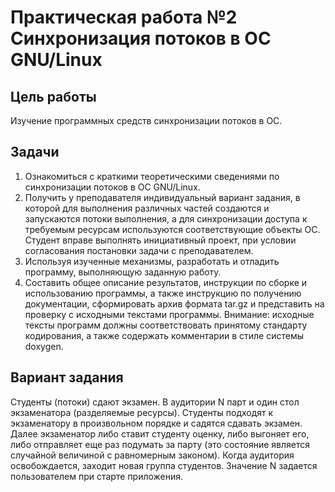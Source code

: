 # Практическая работа №2 Синхронизация потоков в ОС GNU/Linux


## Цель работы

Изучение программных средств синхронизации потоков в ОС.

## Задачи

1. Ознакомиться с краткими теоретическими сведениями по синхронизации потоков в ОС GNU/Linux.
2. Получить у преподавателя индивидуальный вариант задания, в которой для выполнения различных частей создаются и
   запускаются потоки выполнения, а для синхронизации доступа к требуемым ресурсам используются соответствующие объекты
   ОС. Студент вправе выполнять инициативный проект, при условии согласования постановки задачи с преподавателем.
3. Используя изученные механизмы, разработать и отладить программу, выполняющую заданную работу.
4. Составить общее описание результатов, инструкции по сборке и использованию программы, а также инструкцию по получению
   документации, сформировать архив формата tar.gz и представить на проверку с исходными текстами программы. Внимание:
   исходные тексты программ должны соответствовать принятому стандарту кодирования, а также содержать комментарии в
   стиле системы doxygen.

## Вариант задания

Студенты (потоки) сдают экзамен. В аудитории N
парт и один стол экзаменатора (разделяемые ресурсы). Студенты подходят к
экзаменатору в произвольном порядке и садятся сдавать экзамен.
Далее экзаменатор либо ставит студенту оценку, либо выгоняет его, либо
отправляет еще раз подумать за парту (это состояние является случайной
величиной с равномерным законом). Когда аудитория освобождается, заходит
новая группа студентов.
Значение N задается пользователем при старте приложения.